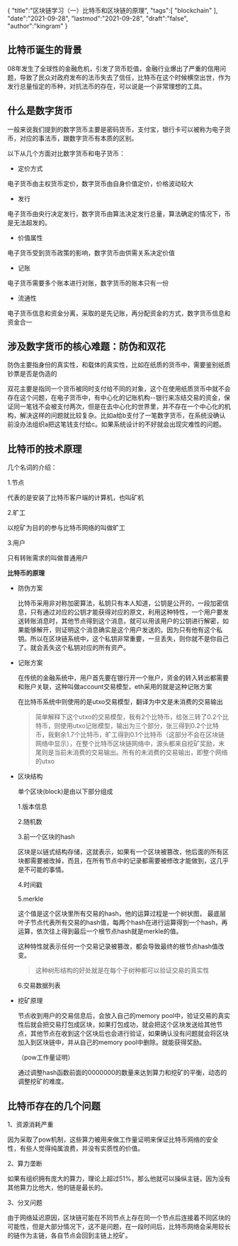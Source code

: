 {
  "title":"区块链学习（一）比特币和区块链的原理",
  "tags":[
    "blockchain"
  ],
  "date":"2021-09-28",
  "lastmod":"2021-09-28",
  "draft":"false",
  "author":"kingram"
}



## 比特币诞生的背景

08年发生了全球性的金融危机，引发了货币贬值，金融行业爆出了严重的信用问题，导致了民众对政府发布的法币失去了信任，比特币在这个时候横空出世，作为发行总量恒定的币种，对抗法币的存在，可以说是一个非常理想的工具。

## 什么是数字货币

一般来说我们提到的数字货币主要是密码货币，支付宝，银行卡可以被称为电子货币，对应的事法币，跟数字货币有本质的区别。

以下从几个方面对比数字货币和电子货币：

- 定价方式

电子货币由主权货币定价，数字货币由自身价值定价，价格波动较大

- 发行

电子货币由央行决定发行，数字货币由算法决定发行总量，算法确定的情况下，币是无法超发的。

- 价值属性

电子货币受到货币政策的影响，数字货币由供需关系决定价值

- 记账

电子货币需要多个账本进行对账，数字货币的账本只有一份

- 流通性

电子货币信息和资金分离，采取的是先记账，再分配资金的方式，数字货币信息和资金合一

## 涉及数字货币的核心难题：防伪和双花

防伪主要指身份的真实性，和载体的真实性，比如在纸质的货币中，需要鉴别纸质钞票是否是伪造的

双花主要是指同一个货币被同时支付给不同的对象，这个在使用纸质货币中就不会存在这个问题，在电子货币中，有中心化的记账机构--银行来冻结交易的资金，保证同一笔钱不会被支付两次，但是在去中心化的世界里，并不存在一个中心化的机构，解决这样的问题就比较复杂。比如a给b支付了一笔数字货币，在系统没确认前没办法组织a把这笔钱支付给c。如果系统设计的不好就会出现灾难性的问题。

## 比特币的技术原理

几个名词的介绍：

1.节点

代表的是安装了比特币客户端的计算机，也叫矿机

2.旷工

以挖矿为目的的参与比特币网络的叫做旷工

3.用户

只有转账需求的叫做普通用户

**比特币的原理**

- 防伪方案

  比特币采用非对称加密算法，私钥只有本人知道，公钥是公开的，一段加密信息，只有通过对应的公钥才能获得对应的原文，利用这种特性，一个用户要发送转账消息时，其他节点得到这个消息，就可以用该用户的公钥进行解密，如果能够解开，则证明这个消息确实是这个用户发送的。因为只有他有这个私钥。所以在区块链系统中，这个私钥非常重要，一旦丢失，则你就不是你自己了。就会丢失这个私钥对应的所有资产。

- 记账方案

  在传统的金融系统中，用户首先要在银行开一个账户，资金的转入转出都需要和账户关联，这种叫做account交易模型，eth采用的就是这种记账方案

  在比特币系统中则使用的是utxo交易模型，翻译为中文是未消费的交易输出

  > 简单解释下这个utxo的交易模型，我有2个比特币，给张三转了0.2个比特币，则使用utxo记账模型，输出为三个部分，张三得到0.2个比特币，我剩余1.7个比特币，旷工得到0.1个比特币（这部分不会在区块链网络中显示），在整个比特币区块链网络中，源头都来自挖矿奖励，末尾则是当前未消费的交易输出。所有的未消费的交易输出，即整个网络的utxo

- 区块结构

  单个区块(block)是由以下部分组成

  1.版本信息

  2.随机数

  3.前一个区块的hash

  区块是以链式结构存储，这就表示，如果有一个区块被篡改，他后面的所有区块都需要被改掉，而且，在所有节点中的记录都需要被修改才能做到，这几乎是不可能的事情。

  4.时间戳

  5.merkle

  这个值是这个区块里所有交易的hash，他的运算过程是一个树状图， 最底层叶子节点代表所有交易的hash值，每两个hash在进行运算得到一个hash，再运算，依次往上得到最后一个根节点hash就是merkle的值。

  这种特性就表示任何一个交易记录被篡改，都会导致最终的根节点hash值改变。

  > 这种树形结构的好处就是在每个子树种都可以验证交易的真实性

  6.交易数据列表

- 挖矿原理

  节点收到用户的交易信息后，会放入自己的memory pool中，验证交易的真实性后就会把交易打包成区块，如果打包成功，就会把这个区块发送给其他节点，其他节点在收到这个区块后也会进行验证，如果确认没有问题就会将区块加入到区块链中，并从自己的memory pool中删除。就能获得奖励。
  
  （pow工作量证明）
  
  通过调整hash函数前面的0000000的数量来达到算力和挖矿的平衡，动态的调整挖矿的难度。

## 比特币存在的几个问题

1、资源消耗严重

因为采取了pow机制，这些算力被用来做工作量证明来保证比特币网络的安全性，有些人觉得纯属浪费，并没有实质性的价值。

2、算力垄断

如果有组织拥有庞大的算力，理论上超过51%，那么他就可以操纵主链，因为没有其他算力比他大，他的链是最长的。

3、分叉问题

由于网络延迟原因，区块链可能在不同节点上存在同一个节点后连接着不同区块的可能性，但是大部分情况下，这不是问题，在一段时间后，比特币网络会采用较长的链作为主链，各自节点会回到主链上挖矿。